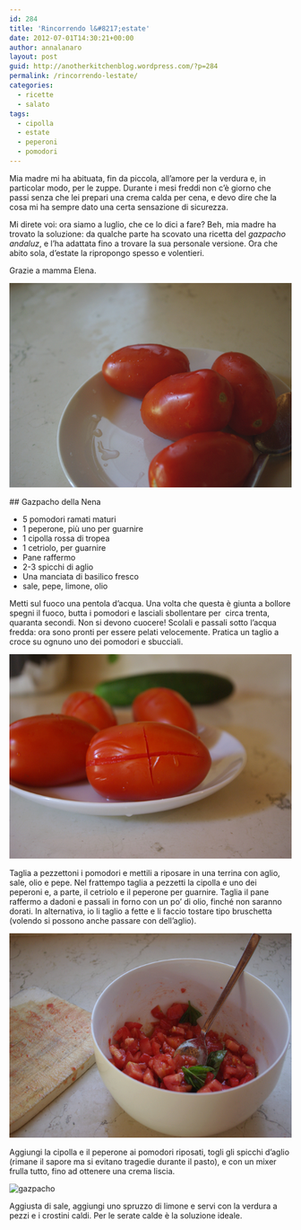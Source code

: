 ```yaml
---
id: 284
title: 'Rincorrendo l&#8217;estate'
date: 2012-07-01T14:30:21+00:00
author: annalanaro
layout: post
guid: http://anotherkitchenblog.wordpress.com/?p=284
permalink: /rincorrendo-lestate/
categories:
  - ricette
  - salato
tags:
  - cipolla
  - estate
  - peperoni
  - pomodori
---
```

Mia madre mi ha abituata, fin da piccola, all&#8217;amore per la verdura e, in particolar modo, per le zuppe. Durante i mesi freddi non c&#8217;è giorno che passi senza che lei prepari una crema calda per cena, e devo dire che la cosa mi ha sempre dato una certa sensazione di sicurezza.

Mi direte voi: ora siamo a luglio, che ce lo dici a fare? Beh, mia madre ha trovato la soluzione: da qualche parte ha scovato una ricetta del _gazpacho andaluz_, e l&#8217;ha adattata fino a trovare la sua personale versione. Ora che abito sola, d&#8217;estate la ripropongo spesso e volentieri.
  
Grazie a mamma Elena.

<img title="pomodori" src="/wp-content/uploads/2012/07/pom.jpg" alt="" width="545" height="364" />
  
## Gazpacho della Nena

* 5 pomodori ramati maturi
* 1 peperone, più uno per guarnire
* 1 cipolla rossa di tropea
* 1 cetriolo, per guarnire
* Pane raffermo
* 2-3 spicchi di aglio
* Una manciata di basilico fresco
* sale, pepe, limone, olio

Metti sul fuoco una pentola d&#8217;acqua. Una volta che questa è giunta a bollore spegni il fuoco, butta i pomodori e lasciali sbollentare per  circa trenta, quaranta secondi. Non si devono cuocere! Scolali e passali sotto l&#8217;acqua fredda: ora sono pronti per essere pelati velocemente. Pratica un taglio a croce su ognuno uno dei pomodori e sbucciali.

<img title="pomodori croce" src="/wp-content/uploads/2012/07/pomcroce.jpg" alt="pomodori croce" width="545" height="364" />

Taglia a pezzettoni i pomodori e mettili a riposare in una terrina con aglio, sale, olio e pepe. Nel frattempo taglia a pezzetti la cipolla e uno dei peperoni e, a parte, il cetriolo e il peperone per guarnire. Taglia il pane raffermo a dadoni e passali in forno con un po&#8217; di olio, finché non saranno dorati. In alternativa, io li taglio a fette e li faccio tostare tipo bruschetta (volendo si possono anche passare con dell&#8217;aglio).

<img title="pomodori+olio" src="/wp-content/uploads/2012/07/pomolio.jpg" alt="pomodori+olio" width="545" height="364" />

Aggiungi la cipolla e il peperone ai pomodori riposati, togli gli spicchi d&#8217;aglio (rimane il sapore ma si evitano tragedie durante il pasto), e con un mixer frulla tutto, fino ad ottenere una crema liscia.

<img title="gazpacho" src="/wp-content/uploads/2012/07/gazpacho1.jpg" alt="gazpacho" width="545" height="364" />

Aggiusta di sale, aggiungi uno spruzzo di limone e servi con la verdura a pezzi e i crostini caldi. Per le serate calde è la soluzione ideale.